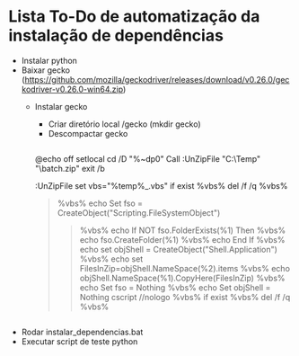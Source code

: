 # Lista To-Do de automatização da instalação de dependências

* Instalar python
* Baixar gecko (https://github.com/mozilla/geckodriver/releases/download/v0.26.0/geckodriver-v0.26.0-win64.zip)
  - Instalar gecko
    - Criar diretório local /gecko (mkdir gecko)
    - Descompactar gecko
      ```
    @echo off
    setlocal
    cd /D "%~dp0"
    Call :UnZipFile "C:\Temp\" "\batch.zip"
    exit /b

    :UnZipFile <ExtractTo> <newzipfile>
    set vbs="%temp%\_.vbs"
    if exist %vbs% del /f /q %vbs%
    >%vbs%  echo Set fso = CreateObject("Scripting.FileSystemObject")
    >>%vbs% echo If NOT fso.FolderExists(%1) Then
    >>%vbs% echo fso.CreateFolder(%1)
    >>%vbs% echo End If
    >>%vbs% echo set objShell = CreateObject("Shell.Application")
    >>%vbs% echo set FilesInZip=objShell.NameSpace(%2).items
    >>%vbs% echo objShell.NameSpace(%1).CopyHere(FilesInZip)
    >>%vbs% echo Set fso = Nothing
    >>%vbs% echo Set objShell = Nothing
    cscript //nologo %vbs%
    if exist %vbs% del /f /q %vbs%
      ```
* Rodar instalar_dependencias.bat
* Executar script de teste python
